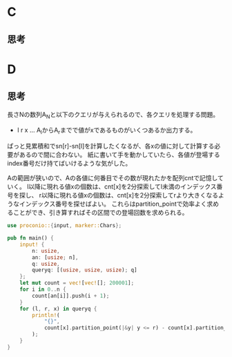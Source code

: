 # C
## 思考

# D
## 思考
長さNの数列A<sub>N</sub>と以下のクエリが与えられるので、各クエリを処理する問題。
- l r x ... A<sub>l</sub>からA<sub>r</sub>までで値がxであるものがいくつあるか出力する。

ぱっと見累積和でsn[r]-sn[l]を計算したくなるが、各xの値に対して計算する必要があるので間に合わない。
紙に書いて手を動かしていたら、各値が登場するindex番号だけ持てばいけるような気がした。

Aの範囲が狭いので、Aの各値に何番目でその数が現れたかを配列cntで記憶していく。
l以降に現れる値xの個数は、cnt[x]を2分探索してl未満のインデックス番号を探し、
r以降に現れる値xの個数は、cnt[x]を2分探索してrより大きくなるようなインデックス番号を探せばよい。
これらはpartition_pointで効率よく求めることができ、引き算すればその区間での登場回数を求められる。

```rust
use proconio::{input, marker::Chars};

pub fn main() {
    input! {
        n: usize,
        an: [usize; n],
        q: usize,
        queryq: [(usize, usize, usize); q]
    };
    let mut count = vec![vec![]; 200001];
    for i in 0..n {
        count[an[i]].push(i + 1);
    }
    for (l, r, x) in queryq {
        println!(
            "{}",
            count[x].partition_point(|&y| y <= r) - count[x].partition_point(|&y| y < l)
        );
    }
}

```
